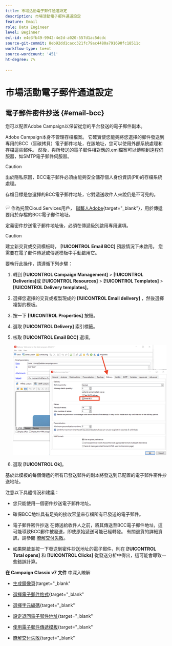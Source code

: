 ```yaml
---
title: 市場活動電子郵件通道設定
description: 市場活動電子郵件通道設定
feature: Email
role: Data Engineer
level: Beginner
exl-id: e4e3fb49-9942-4e2d-a020-557d1ac5dcdc
source-git-commit: 8eb92dd1cacc321fc79ac4480a791690fc18511c
workflow-type: tm+mt
source-wordcount: '451'
ht-degree: 7%

---
```


# 市場活動電子郵件通道設定

## 電子郵件密件抄送 {#email-bcc}

<!--
>[!NOTE]
>
>This capability is available starting Campaign v8.3. To check your version, refer to [this section](../start/compatibility-matrix.md#how-to-check-your-campaign-version-and-buildversion)-->

您可以配置Adobe Campaign以保留從您的平台發送的電子郵件副本。

Adobe Campaign本身不管理存檔檔案。 它確實使您能夠將您選擇的郵件發送到專用的BCC（盲碳拷貝）電子郵件地址，在該地址，您可以使用外部系統處理和存檔這些郵件。 然後，與所發送的電子郵件相對應的.eml檔案可以傳輸到遠程伺服器，如SMTP電子郵件伺服器。

>[!CAUTION]
>
>出於隱私原因，BCC電子郵件必須由能夠安全儲存個人身份資訊(PII)的存檔系統處理。

存檔目標是您選擇的BCC電子郵件地址，它對遞送收件人來說仍是不可見的。

![](../assets/do-not-localize/speech.png)  作為托管Cloud Services用戶， [聯繫人Adobe](../start/campaign-faq.md#support){target=&quot;_blank&quot;}，用於傳遞要用於存檔的BCC電子郵件地址。

定義密件抄送電子郵件地址後，必須在傳遞級別啟用專用選項。

>[!CAUTION]
>
>建立新交貨或交貨模板時， **[!UICONTROL Email BCC]** 預設情況下未啟用。 您需要在電子郵件傳遞或傳遞模板中手動啟用它。


要執行此操作，請遵循下列步驟：

1. 轉到 **[!UICONTROL Campaign Management]** > **[!UICONTROL Deliveries]**&#x200B;或 **[!UICONTROL Resources]** > **[!UICONTROL Templates]** > **[!UICONTROL Delivery templates]**。
1. 選擇您選擇的交貨或複製現成的 **[!UICONTROL Email delivery]** ，然後選擇複製的模板。
1. 按一下 **[!UICONTROL Properties]** 按鈕。
1. 選取 **[!UICONTROL Delivery]** 索引標籤。
1. 核取 **[!UICONTROL Email BCC]** 選項。

   ![](assets/email-bcc.png)

1. 選取 **[!UICONTROL Ok]**。

基於此模板的每個傳遞的所有已發送郵件的副本將發送到已配置的電子郵件密件抄送地址。

注意以下具體情況和建議：

* 您只能使用一個密件抄送電子郵件地址。

* 確保BCC地址具有足夠的接收容量來存檔所有已發送的電子郵件。

* 電子郵件密件抄送 <!--with Enhanced MTA--> 在傳送給收件人之前，將其傳送至BCC電子郵件地址，這可能導致BCC郵件被發送，即使原始遞送可能已經轉發。 有關退貨的詳細資訊，請參閱 [瞭解交付失敗](../send/delivery-failures.md)。

* 如果開啟並按一下發送到密件抄送地址的電子郵件，則在 **[!UICONTROL Total opens]** 和 **[!UICONTROL Clicks]** 從發送分析中得出，這可能會導致一些錯誤計算。

<!--Only successfully sent emails are taken in account, bounces are not.-->

**在 Campaign Classic v7 文件** 中深入瞭解

* [生成鏡像頁](https://experienceleague.adobe.com/docs/campaign-classic/using/sending-messages/sending-emails/sending-an-email/email-parameters.html#generating-mirror-page){target=&quot;_blank&quot;

* [選擇電子郵件格式](https://experienceleague.adobe.com/docs/campaign-classic/using/sending-messages/sending-emails/sending-an-email/email-parameters.html#selecting-message-formats){target=&quot;_blank&quot;

* [選擇字元編碼](https://experienceleague.adobe.com/docs/campaign-classic/using/sending-messages/sending-emails/sending-an-email/email-parameters.html#character-encoding){target=&quot;_blank&quot;

* [設定退回電子郵件地址](https://experienceleague.adobe.com/docs/campaign-classic/using/sending-messages/sending-emails/sending-an-email/email-parameters.html#managing-bounce-emails){target=&quot;_blank&quot;

* [使用電子郵件傳遞模板](https://experienceleague.adobe.com/docs/campaign-classic/using/sending-messages/using-delivery-templates/about-templates.html?lang=zh-Hant){target=&quot;_blank&quot;

* [瞭解交付失敗](https://experienceleague.adobe.com/docs/campaign-classic/using/sending-messages/monitoring-deliveries/understanding-delivery-failures.html){target=&quot;_blank&quot;
